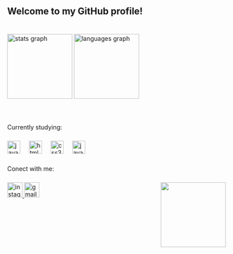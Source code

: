 <h2 align="left">Welcome to my GitHub profile!</h2>

###

<br clear="both">

<div align="left">
  <img src="https://github-readme-stats.vercel.app/api?username=fagundessana&hide_title=false&hide_rank=false&show_icons=true&include_all_commits=true&count_private=true&disable_animations=false&theme=midnight-purple&locale=en&hide_border=false" height="150" alt="stats graph"  />
  <img src="https://github-readme-stats.vercel.app/api/top-langs?username=fagundessana&locale=en&hide_title=false&layout=compact&card_width=320&langs_count=10&theme=midnight-purple&hide_border=false" height="150" alt="languages graph"  />
</div>

###

<br clear="both">

<p align="left">Currently studying:</p>

###

<div align="left">
  <img src="https://cdn.jsdelivr.net/gh/devicons/devicon/icons/javascript/javascript-original.svg" height="30" alt="javascript logo"  />
  <img width="12" />
  <img src="https://cdn.jsdelivr.net/gh/devicons/devicon/icons/html5/html5-original.svg" height="30" alt="html5 logo"  />
  <img width="12" />
  <img src="https://cdn.jsdelivr.net/gh/devicons/devicon/icons/css3/css3-original.svg" height="30" alt="css3 logo"  />
  <img width="12" />
  <img src="https://cdn.jsdelivr.net/gh/devicons/devicon/icons/java/java-original.svg" height="30" alt="java logo"  />
</div>

###

<p align="left">Conect with me:</p>

###

<img align="right" height="150" src="https://github.com/mari4souza/mari4souza/blob/main/src/study.gif?raw=true"  />

###

<div align="left">
  <a href="https://www.instagram.com/fagundessana/" target="_blank">
    <img src="https://img.shields.io/static/v1?message=Instagram&logo=instagram&label=&color=black&logoColor=purple&labelColor=&style=for-the-badge" height="35" alt="instagram logo"  />
  </a>
  <img src="https://img.shields.io/static/v1?message=Gmail&logo=gmail&label=&color=black&logoColor=purple&labelColor=&style=for-the-badge" height="35" alt="gmail logo"  />
</div>

###


